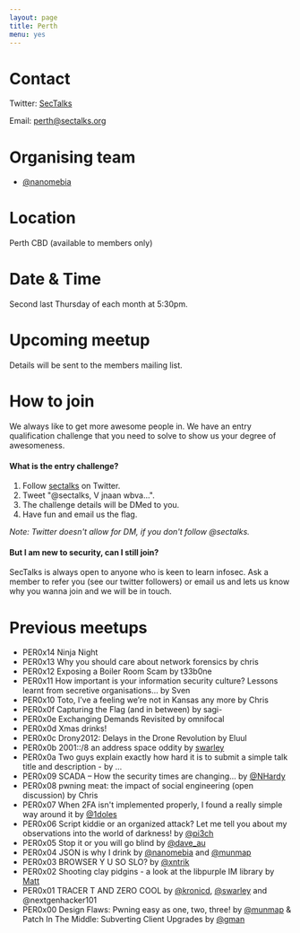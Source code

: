 ```yaml
---
layout: page
title: Perth
menu: yes
---
```


# Contact
Twitter: [SecTalks](https://twitter.com/sectalks)

Email: [perth@sectalks.org](mailto:perth@sectalks.org)

# Organising team

* [@nanomebia](https://twitter.com/nanomebia)

# Location

Perth CBD (available to members only)

# Date & Time

Second last Thursday of each month at 5:30pm.

# Upcoming meetup

Details will be sent to the members mailing list.

# How to join

We always like to get more awesome people in.
We have an entry qualification challenge that you need
to solve to show us your degree of awesomeness.

#### What is the entry challenge?

1. Follow [sectalks](https://twitter.com/sectalks) on Twitter.
1. Tweet "@sectalks, V jnaan wbva...".
1. The challenge details will be DMed to you.
1. Have fun and email us the flag.

*Note: Twitter doesn't allow for DM, if you don't follow @sectalks.*

#### But I am new to security, can I still join?

SecTalks is always open to anyone who is keen to learn infosec.
Ask a member to refer you (see our twitter followers) or email us and
lets us know why you wanna join and we will be in touch.

# Previous meetups

* PER0x14 Ninja Night
* PER0x13 Why you should care about network forensics by chris
* PER0x12 Exposing a Boiler Room Scam by t33b0ne
* PER0x11 How important is your information security culture? Lessons learnt from secretive organisations… by Sven
* PER0x10 Toto, I’ve a feeling we’re not in Kansas any more by Chris
* PER0x0f Capturing the Flag (and in between) by sagi-
* PER0x0e Exchanging Demands Revisited by omnifocal
* PER0x0d Xmas drinks!
* PER0x0c Drony2012: Delays in the Drone Revolution by Eluul
* PER0x0b 2001::/8 an address space oddity by [swarley](https://twitter.com/swarley)
* PER0x0a Two guys explain exactly how hard it is to submit a simple talk title and description - by ...
* PER0x09 SCADA – How the security times are changing... by [@NHardy](https://twitter.com/NHardy)
* PER0x08 pwning meat: the impact of social engineering (open discussion) by Chris
* PER0x07 When 2FA isn't implemented properly, I found a really simple way around it by [@1doles](https://twitter.com/1doles)
* PER0x06 Script kiddie or an organized attack? Let me tell you about my observations into the world of darkness! by [@pi3ch](https://twitter.com/pi3ch)
* PER0x05 Stop it or you will go blind by [@dave_au](https://twitter.com/dave_au)
* PER0x04 JSON is why I drink by [@nanomebia](https://twitter.com/nanomebia) and [@munmap](https://twitter.com/munmap)
* PER0x03 BROWSER Y U SO SLO? by [@xntrik](https://twitter.com/xntrik)
* PER0x02 Shooting clay pidgins - a look at the libpurple IM library by [Matt](https://twitter.com/volvent)
* PER0x01 TRACER T AND ZERO COOL by [@kronicd](https://twitter.com/kronicd), [@swarley](https://twitter.com/swarley) and @nextgenhacker101
* PER0x00 Design Flaws: Pwning easy as one, two, three! by [@munmap](https://twitter.com/munmap) & Patch In The Middle: Subverting Client Upgrades by [@gman](https://twitter.com/gman)

